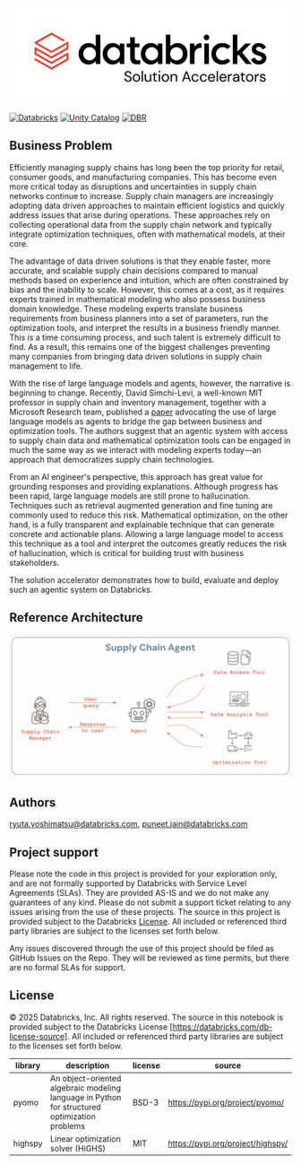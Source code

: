 <img src=https://raw.githubusercontent.com/databricks-industry-solutions/.github/main/profile/solacc_logo.png width="600px">

[![Databricks](https://img.shields.io/badge/Databricks-Solution_Accelerator-FF3621?style=for-the-badge&logo=databricks)](https://databricks.com)
[![Unity Catalog](https://img.shields.io/badge/Unity_Catalog-Enabled-00A1C9?style=for-the-badge)](https://docs.databricks.com/en/data-governance/unity-catalog/index.html)
[![DBR](https://img.shields.io/badge/DBR-CHANGE_ME-red?logo=databricks&style=for-the-badge)](https://docs.databricks.com/release-notes/runtime/CHANGE_ME.html)

## Business Problem
Efficiently managing supply chains has long been the top priority for retail, consumer goods, and manufacturing companies. This has become even more critical today as disruptions and uncertainties in supply chain networks continue to increase. Supply chain managers are increasingly adopting data driven approaches to maintain efficient logistics and quickly address issues that arise during operations. These approaches rely on collecting operational data from the supply chain network and typically integrate optimization techniques, often with mathematical models, at their core.

The advantage of data driven solutions is that they enable faster, more accurate, and scalable supply chain decisions compared to manual methods based on experience and intuition, which are often constrained by bias and the inability to scale. However, this comes at a cost, as it requires experts trained in mathematical modeling who also possess business domain knowledge. These modeling experts translate business requirements from business planners into a set of parameters, run the optimization tools, and interpret the results in a business friendly manner. This is a time consuming process, and such talent is extremely difficult to find. As a result, this remains one of the biggest challenges preventing many companies from bringing data driven solutions in supply chain management to life.

With the rise of large language models and agents, however, the narrative is beginning to change. Recently, David Simchi-Levi, a well-known MIT professor in supply chain and inventory management, together with a Microsoft Research team, published a [paper](https://arxiv.org/abs/2507.21502) advocating the use of large language models as agents to bridge the gap between business and optimization tools. The authors suggest that an agentic system with access to supply chain data and mathematical optimization tools can be engaged in much the same way as we interact with modeling experts today—an approach that democratizes supply chain technologies.

From an AI engineer's perspective, this approach has great value for grounding responses and providing explanations. Although progress has been rapid, large language models are still prone to hallucination. Techniques such as retrieval augmented generation and fine tuning are commonly used to reduce this risk. Mathematical optimization, on the other hand, is a fully transparent and explainable technique that can generate concrete and actionable plans. Allowing a large language model to access this technique as a tool and interpret the outcomes greatly reduces the risk of hallucination, which is critical for building trust with business stakeholders.

The solution accelerator demonstrates how to build, evaluate and deploy such an agentic system on Databricks.

## Reference Architecture

<img src='../images/agent-architecture.png' width=650>

## Authors

<ryuta.yoshimatsu@databricks.com>, <puneet.jain@databricks.com>

## Project support 

Please note the code in this project is provided for your exploration only, and are not formally supported by Databricks with Service Level Agreements (SLAs). They are provided AS-IS and we do not make any guarantees of any kind. Please do not submit a support ticket relating to any issues arising from the use of these projects. The source in this project is provided subject to the Databricks [License](./LICENSE.md). All included or referenced third party libraries are subject to the licenses set forth below.

Any issues discovered through the use of this project should be filed as GitHub Issues on the Repo. They will be reviewed as time permits, but there are no formal SLAs for support. 

## License

&copy; 2025 Databricks, Inc. All rights reserved. The source in this notebook is provided subject to the Databricks License [https://databricks.com/db-license-source].  All included or referenced third party libraries are subject to the licenses set forth below.

| library                                | description             | license    | source                                              |
|----------------------------------------|-------------------------|------------|-----------------------------------------------------|
| pyomo | An object-oriented algebraic modeling language in Python for structured optimization problems | BSD-3 | https://pypi.org/project/pyomo/
| highspy | Linear optimization solver (HiGHS) | MIT | https://pypi.org/project/highspy/
